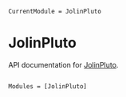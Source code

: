 ```@meta
CurrentModule = JolinPluto
```

# JolinPluto

API documentation for [JolinPluto](https://github.com/jolin-io/JolinPluto.jl).

```@index
```

```@autodocs
Modules = [JolinPluto]
```
